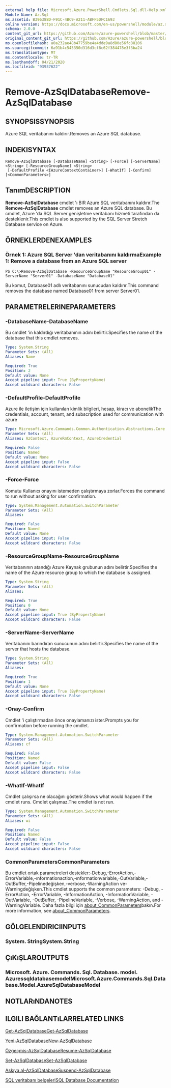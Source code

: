 ```yaml
---
external help file: Microsoft.Azure.PowerShell.Cmdlets.Sql.dll-Help.xml
Module Name: Az.Sql
ms.assetid: B396388D-F91C-4BC9-A211-ABFF5DFC1693
online version: https://docs.microsoft.com/en-us/powershell/module/az.sql/remove-azsqldatabase
schema: 2.0.0
content_git_url: https://github.com/Azure/azure-powershell/blob/master/src/Sql/Sql/help/Remove-AzSqlDatabase.md
original_content_git_url: https://github.com/Azure/azure-powershell/blob/master/src/Sql/Sql/help/Remove-AzSqlDatabase.md
ms.openlocfilehash: a0a232ae48b47759be4a4dde9a8d80e56fc88106
ms.sourcegitcommit: 6a91b4c545350d316d3cf8c62f384478e3f3ba24
ms.translationtype: MT
ms.contentlocale: tr-TR
ms.lasthandoff: 04/21/2020
ms.locfileid: "93937622"
---
```

# <span data-ttu-id="643e3-101">Remove-AzSqlDatabase</span><span class="sxs-lookup"><span data-stu-id="643e3-101">Remove-AzSqlDatabase</span></span>

## <span data-ttu-id="643e3-102">SYNOPSIS</span><span class="sxs-lookup"><span data-stu-id="643e3-102">SYNOPSIS</span></span>
<span data-ttu-id="643e3-103">Azure SQL veritabanını kaldırır.</span><span class="sxs-lookup"><span data-stu-id="643e3-103">Removes an Azure SQL database.</span></span>

## <span data-ttu-id="643e3-104">INDEKI</span><span class="sxs-lookup"><span data-stu-id="643e3-104">SYNTAX</span></span>

```
Remove-AzSqlDatabase [-DatabaseName] <String> [-Force] [-ServerName] <String> [-ResourceGroupName] <String>
 [-DefaultProfile <IAzureContextContainer>] [-WhatIf] [-Confirm] [<CommonParameters>]
```

## <span data-ttu-id="643e3-105">Tanım</span><span class="sxs-lookup"><span data-stu-id="643e3-105">DESCRIPTION</span></span>
<span data-ttu-id="643e3-106">**Remove-AzSqlDatabase** cmdlet 'ı BIR Azure SQL veritabanını kaldırır.</span><span class="sxs-lookup"><span data-stu-id="643e3-106">The **Remove-AzSqlDatabase** cmdlet removes an Azure SQL database.</span></span>
<span data-ttu-id="643e3-107">Bu cmdlet, Azure 'da SQL Server genişletme veritabanı hizmeti tarafından da desteklenir.</span><span class="sxs-lookup"><span data-stu-id="643e3-107">This cmdlet is also supported by the SQL Server Stretch Database service on Azure.</span></span>

## <span data-ttu-id="643e3-108">ÖRNEKLERDEN</span><span class="sxs-lookup"><span data-stu-id="643e3-108">EXAMPLES</span></span>

### <span data-ttu-id="643e3-109">Örnek 1: Azure SQL Server 'dan veritabanını kaldırma</span><span class="sxs-lookup"><span data-stu-id="643e3-109">Example 1: Remove a database from an Azure SQL server</span></span>
```
PS C:\>Remove-AzSqlDatabase -ResourceGroupName "ResourceGroup01" -ServerName "Server01" -DatabaseName "Database01"
```

<span data-ttu-id="643e3-110">Bu komut, Database01 adlı veritabanını sunucudan kaldırır.</span><span class="sxs-lookup"><span data-stu-id="643e3-110">This command removes the database named Database01 from server Server01.</span></span>

## <span data-ttu-id="643e3-111">PARAMETRELERINE</span><span class="sxs-lookup"><span data-stu-id="643e3-111">PARAMETERS</span></span>

### <span data-ttu-id="643e3-112">-DatabaseName</span><span class="sxs-lookup"><span data-stu-id="643e3-112">-DatabaseName</span></span>
<span data-ttu-id="643e3-113">Bu cmdlet 'in kaldırdığı veritabanının adını belirtir.</span><span class="sxs-lookup"><span data-stu-id="643e3-113">Specifies the name of the database that this cmdlet removes.</span></span>

```yaml
Type: System.String
Parameter Sets: (All)
Aliases: Name

Required: True
Position: 2
Default value: None
Accept pipeline input: True (ByPropertyName)
Accept wildcard characters: False
```

### <span data-ttu-id="643e3-114">-DefaultProfile</span><span class="sxs-lookup"><span data-stu-id="643e3-114">-DefaultProfile</span></span>
<span data-ttu-id="643e3-115">Azure ile iletişim için kullanılan kimlik bilgileri, hesap, kiracı ve abonelik</span><span class="sxs-lookup"><span data-stu-id="643e3-115">The credentials, account, tenant, and subscription used for communication with azure</span></span>

```yaml
Type: Microsoft.Azure.Commands.Common.Authentication.Abstractions.Core.IAzureContextContainer
Parameter Sets: (All)
Aliases: AzContext, AzureRmContext, AzureCredential

Required: False
Position: Named
Default value: None
Accept pipeline input: False
Accept wildcard characters: False
```

### <span data-ttu-id="643e3-116">-Force</span><span class="sxs-lookup"><span data-stu-id="643e3-116">-Force</span></span>
<span data-ttu-id="643e3-117">Komutu Kullanıcı onayını istemeden çalıştırmaya zorlar.</span><span class="sxs-lookup"><span data-stu-id="643e3-117">Forces the command to run without asking for user confirmation.</span></span>

```yaml
Type: System.Management.Automation.SwitchParameter
Parameter Sets: (All)
Aliases:

Required: False
Position: Named
Default value: None
Accept pipeline input: False
Accept wildcard characters: False
```

### <span data-ttu-id="643e3-118">-ResourceGroupName</span><span class="sxs-lookup"><span data-stu-id="643e3-118">-ResourceGroupName</span></span>
<span data-ttu-id="643e3-119">Veritabanının atandığı Azure Kaynak grubunun adını belirtir.</span><span class="sxs-lookup"><span data-stu-id="643e3-119">Specifies the name of the Azure resource group to which the database is assigned.</span></span>

```yaml
Type: System.String
Parameter Sets: (All)
Aliases:

Required: True
Position: 0
Default value: None
Accept pipeline input: True (ByPropertyName)
Accept wildcard characters: False
```

### <span data-ttu-id="643e3-120">-ServerName</span><span class="sxs-lookup"><span data-stu-id="643e3-120">-ServerName</span></span>
<span data-ttu-id="643e3-121">Veritabanını barındıran sunucunun adını belirtir.</span><span class="sxs-lookup"><span data-stu-id="643e3-121">Specifies the name of the server that hosts the database.</span></span>

```yaml
Type: System.String
Parameter Sets: (All)
Aliases:

Required: True
Position: 1
Default value: None
Accept pipeline input: True (ByPropertyName)
Accept wildcard characters: False
```

### <span data-ttu-id="643e3-122">-Onay</span><span class="sxs-lookup"><span data-stu-id="643e3-122">-Confirm</span></span>
<span data-ttu-id="643e3-123">Cmdlet 'i çalıştırmadan önce onaylamanızı ister.</span><span class="sxs-lookup"><span data-stu-id="643e3-123">Prompts you for confirmation before running the cmdlet.</span></span>

```yaml
Type: System.Management.Automation.SwitchParameter
Parameter Sets: (All)
Aliases: cf

Required: False
Position: Named
Default value: False
Accept pipeline input: False
Accept wildcard characters: False
```

### <span data-ttu-id="643e3-124">-WhatIf</span><span class="sxs-lookup"><span data-stu-id="643e3-124">-WhatIf</span></span>
<span data-ttu-id="643e3-125">Cmdlet çalışırsa ne olacağını gösterir.</span><span class="sxs-lookup"><span data-stu-id="643e3-125">Shows what would happen if the cmdlet runs.</span></span>
<span data-ttu-id="643e3-126">Cmdlet çalışmaz.</span><span class="sxs-lookup"><span data-stu-id="643e3-126">The cmdlet is not run.</span></span>

```yaml
Type: System.Management.Automation.SwitchParameter
Parameter Sets: (All)
Aliases: wi

Required: False
Position: Named
Default value: False
Accept pipeline input: False
Accept wildcard characters: False
```

### <span data-ttu-id="643e3-127">CommonParameters</span><span class="sxs-lookup"><span data-stu-id="643e3-127">CommonParameters</span></span>
<span data-ttu-id="643e3-128">Bu cmdlet ortak parametreleri destekler:-Debug,-ErrorAction,-ErrorVariable,-ınformationaction,-ınformationvariable,-OutVariable,-OutBuffer,-Pipelinedeğişken,-verbose,-WarningAction ve-Warningdeğişken.</span><span class="sxs-lookup"><span data-stu-id="643e3-128">This cmdlet supports the common parameters: -Debug, -ErrorAction, -ErrorVariable, -InformationAction, -InformationVariable, -OutVariable, -OutBuffer, -PipelineVariable, -Verbose, -WarningAction, and -WarningVariable.</span></span> <span data-ttu-id="643e3-129">Daha fazla bilgi için [about_CommonParameters](http://go.microsoft.com/fwlink/?LinkID=113216)bakın.</span><span class="sxs-lookup"><span data-stu-id="643e3-129">For more information, see [about_CommonParameters](http://go.microsoft.com/fwlink/?LinkID=113216).</span></span>

## <span data-ttu-id="643e3-130">GÖLGELENDIRICI</span><span class="sxs-lookup"><span data-stu-id="643e3-130">INPUTS</span></span>

### <span data-ttu-id="643e3-131">System. String</span><span class="sxs-lookup"><span data-stu-id="643e3-131">System.String</span></span>

## <span data-ttu-id="643e3-132">ÇıKıŞLAR</span><span class="sxs-lookup"><span data-stu-id="643e3-132">OUTPUTS</span></span>

### <span data-ttu-id="643e3-133">Microsoft. Azure. Commands. Sql. Database. model. Azuressqldatabasemodel</span><span class="sxs-lookup"><span data-stu-id="643e3-133">Microsoft.Azure.Commands.Sql.Database.Model.AzureSqlDatabaseModel</span></span>

## <span data-ttu-id="643e3-134">NOTLARıNDA</span><span class="sxs-lookup"><span data-stu-id="643e3-134">NOTES</span></span>

## <span data-ttu-id="643e3-135">ILGILI BAĞLANTıLAR</span><span class="sxs-lookup"><span data-stu-id="643e3-135">RELATED LINKS</span></span>

[<span data-ttu-id="643e3-136">Get-AzSqlDatabase</span><span class="sxs-lookup"><span data-stu-id="643e3-136">Get-AzSqlDatabase</span></span>](./Get-AzSqlDatabase.md)

[<span data-ttu-id="643e3-137">Yeni-AzSqlDatabase</span><span class="sxs-lookup"><span data-stu-id="643e3-137">New-AzSqlDatabase</span></span>](./New-AzSqlDatabase.md)

[<span data-ttu-id="643e3-138">Özgeçmiş-AzSqlDatabase</span><span class="sxs-lookup"><span data-stu-id="643e3-138">Resume-AzSqlDatabase</span></span>](./Resume-AzSqlDatabase.md)

[<span data-ttu-id="643e3-139">Set-AzSqlDatabase</span><span class="sxs-lookup"><span data-stu-id="643e3-139">Set-AzSqlDatabase</span></span>](./Set-AzSqlDatabase.md)

[<span data-ttu-id="643e3-140">Askıya al-AzSqlDatabase</span><span class="sxs-lookup"><span data-stu-id="643e3-140">Suspend-AzSqlDatabase</span></span>](./Suspend-AzSqlDatabase.md)

[<span data-ttu-id="643e3-141">SQL veritabanı belgeleri</span><span class="sxs-lookup"><span data-stu-id="643e3-141">SQL Database Documentation</span></span>](https://docs.microsoft.com/azure/sql-database/)


